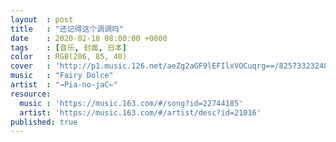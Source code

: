 ```yaml
---
layout  : post
title   : "还记得这个调调吗"
date    : 2020-02-18 08:00:00 +0800
tags    : [音乐, 封面, 日本]
color   : RGB(206, 85, 40)
cover   : 'http://p1.music.126.net/aeZg2aGF9lEFIlxVOCuqrg==/825733232483492.jpg'
music   : "Fairy Dolce"
artist  : "→Pia-no-jaC←"
resource:
  music : 'https://music.163.com/#/song?id=22744185'
  artist: 'https://music.163.com/#/artist/desc?id=21016'
published: true
---
```

